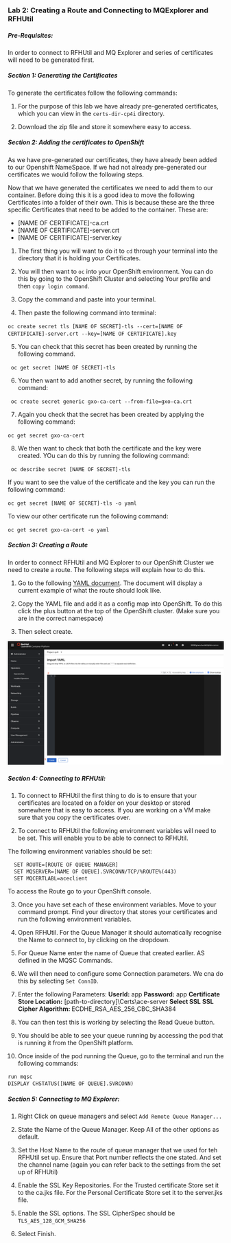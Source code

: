 ### Lab 2: Creating a Route and Connecting to MQExplorer and RFHUtil

##### Pre-Requisites:

In order to connect to RFHUtil and MQ Explorer and series of certificates will need to be generated first.

##### Section 1: Generating the Certificates

To generate the certificates follow the following commands:

1. For the purpose of this lab we have already pre-generated certificates, which you can view in the `certs-dir-cp4i` directory.

2. Download the zip file and store it somewhere easy to access.

##### Section 2: Adding the certificates to OpenShift

As we have pre-generated our certificates, they have already been added to our Openshift NameSpace. If we had not already pre-generated our certificates we would follow the following steps.

Now that we have generated the certificates we need to add them to our container. Before doing this it is a good idea to move the following Certificates into a folder of their own. This is because these are the three specific Certificates that need to be added to the container. These are:

- [NAME OF CERTIFICATE]-ca.crt
- [NAME OF CERTIFICATE]-server.crt
- [NAME OF CERTIFICATE]-server.key

1. The first thing you will want to do it to `cd` through your terminal into the directory that it is holding your Certificates.
2. You will then want to `oc` into your OpenShift environment. You can do this by going to the OpenShift Cluster and selecting Your profile and then `copy login command`.

3. Copy the command and paste into your terminal.

4. Then paste the following command into terminal:

`oc create secret tls [NAME OF SECRET]-tls --cert=[NAME OF CERTIFICATE]-server.crt --key=[NAME OF CERTIFICATE].key`

5. You can check that this secret has been created by running the following command.

` oc get secret [NAME OF SECRET]-tls`

6. You then want to add another secret, by running the following command:

` oc create secret generic gxo-ca-cert --from-file=gxo-ca.crt`

7. Again you check that the secret has been created by applying the following command:

`oc get secret gxo-ca-cert`

8. We then want to check that both the certificate and the key were created. YOu can do this by running the following command:

` oc describe secret [NAME OF SECRET]-tls`

If you want to see the value of the certificate and the key you can run the following command:

`oc get secret [NAME OF SECRET]-tls -o yaml`

To view our other certificate run the following command:

`oc get secret gxo-ca-cert -o yaml  `

##### Section 3: Creating a Route

In order to connect RFHUtil and MQ Explorer to our OpenShift Cluster we need to create a route. The following steps will explain how to do this.

1. Go to the following [YAML document](./route.yaml). The document will display a current example of what the route should look like.

2. Copy the YAML file and add it as a config map into OpenShift. To do this click the plus button at the top of the OpenShift cluster. (Make sure you are in the correct namespace)

3. Then select create.

![Adding a new Config Map](../images/AddingRoutes/AddingConfigMap.png)

##### Section 4: Connecting to RFHUtil:

1. To connect to RFHUtil the first thing to do is to ensure that your certificates are located on a folder on your desktop or stored somewhere that is easy to access. If you are working on a VM make sure that you copy the certificates over.

2. To connect to RFHUtil the following environment variables will need to be set. This will enable you to be able to connect to RFHUtil.

The following environment variables should be set:

```
  SET ROUTE=[ROUTE OF QUEUE MANAGER]
  SET MQSERVER=[NAME OF QUEUE].SVRCONN/TCP/%ROUTE%(443)
  SET MQCERTLABL=aceclient
```

To access the Route go to your OpenShift console.

3. Once you have set each of these environment variables. Move to your command prompt. Find your directory that stores your certificates and run the following environment variables.

4. Open RFHUtil. For the Queue Manager it should automatically recognise the Name to connect to, by clicking on the dropdown.

5. For Queue Name enter the name of Queue that created earlier. AS defined in the MQSC Commands.

6. We will then need to configure some Connection parameters. We cna do this by selecting `Set ConnID`.

7. Enter the following Parameters:
   <b>UserId:</b> app
   <b>Password:</b> app
   <b>Certificate Store Location:</b> [path-to-directory]\Certs\ace-server
   <b>Select SSL</b>
   <b>SSL Cipher Algorithm: </b> ECDHE_RSA_AES_256_CBC_SHA384

8. You can then test this is working by selecting the Read Queue button.
9. You should be able to see your queue running by accessing the pod that is running it from the OpenShift platform.
10. Once inside of the pod running the Queue, go to the terminal and run the following commands:

```
run mqsc
DISPLAY CHSTATUS([NAME OF QUEUE].SVRCONN)
```

##### Section 5: Connecting to MQ Explorer:

1. Right Click on queue managers and select `Add Remote Queue Manager...`

2. State the Name of the Queue Manager. Keep All of the other options as default.

3. Set the Host Name to the route of queue manager that we used for teh RFHUtil set up. Ensure that Port number reflects the one stated. And set the channel name (again you can refer back to the settings from the set up of RFHUtil)

4. Enable the SSL Key Repositories. For the Trusted certificate Store set it to the ca.jks file. For the Personal Certificate Store set it to the server.jks file.

5. Enable the SSL options. The SSL CipherSpec should be `TLS_AES_128_GCM_SHA256`

6. Select Finish.
